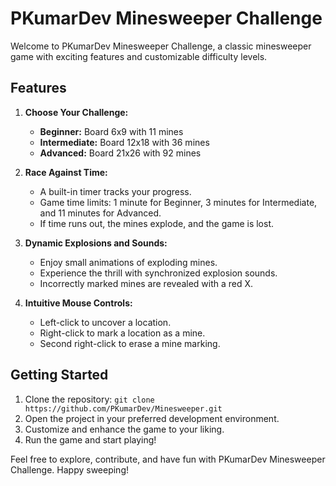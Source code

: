 # PKumarDev Minesweeper Challenge

Welcome to PKumarDev Minesweeper Challenge, a classic minesweeper game with exciting features and customizable difficulty levels.

## Features

1. **Choose Your Challenge:**
   - **Beginner:** Board 6x9 with 11 mines
   - **Intermediate:** Board 12x18 with 36 mines
   - **Advanced:** Board 21x26 with 92 mines

2. **Race Against Time:**
   - A built-in timer tracks your progress.
   - Game time limits: 1 minute for Beginner, 3 minutes for Intermediate, and 11 minutes for Advanced.
   - If time runs out, the mines explode, and the game is lost.

3. **Dynamic Explosions and Sounds:**
   - Enjoy small animations of exploding mines.
   - Experience the thrill with synchronized explosion sounds.
   - Incorrectly marked mines are revealed with a red X.

4. **Intuitive Mouse Controls:**
   - Left-click to uncover a location.
   - Right-click to mark a location as a mine.
   - Second right-click to erase a mine marking.

## Getting Started

1. Clone the repository: `git clone https://github.com/PKumarDev/Minesweeper.git`
2. Open the project in your preferred development environment.
3. Customize and enhance the game to your liking.
4. Run the game and start playing!

Feel free to explore, contribute, and have fun with PKumarDev Minesweeper Challenge. Happy sweeping!
